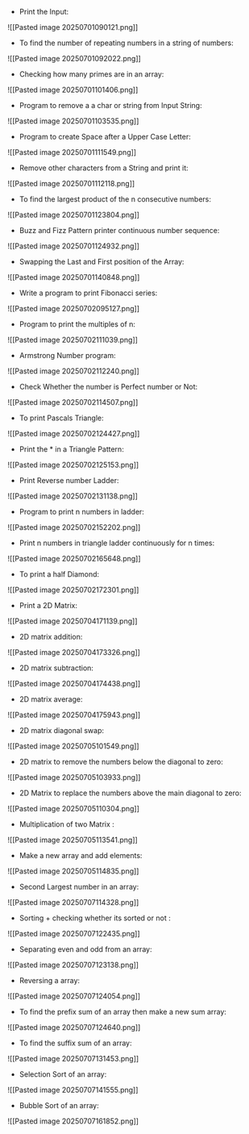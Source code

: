 - Print the Input:

![[Pasted image 20250701090121.png]]

- To find the number of repeating numbers in a string of numbers:

![[Pasted image 20250701092022.png]]

- Checking how many primes are in an array:

![[Pasted image 20250701101406.png]]

- Program to remove a a char or string from  Input String:

![[Pasted image 20250701103535.png]]

- Program to create Space after a Upper Case Letter:

![[Pasted image 20250701111549.png]]

- Remove other characters from a String and print it:

![[Pasted image 20250701112118.png]]

- To find the largest product of the n consecutive numbers:

![[Pasted image 20250701123804.png]]

- Buzz and Fizz Pattern printer continuous number sequence:

![[Pasted image 20250701124932.png]]

- Swapping the Last and First position of the Array:
 
![[Pasted image 20250701140848.png]]

- Write a program to print Fibonacci series:

![[Pasted image 20250702095127.png]]

- Program to print the multiples of n:

![[Pasted image 20250702111039.png]]

- Armstrong Number program:

![[Pasted image 20250702112240.png]]

- Check  Whether the number is Perfect number or Not:

![[Pasted image 20250702114507.png]]

- To print Pascals Triangle:

![[Pasted image 20250702124427.png]]

- Print the * in a Triangle Pattern:

![[Pasted image 20250702125153.png]]


- Print Reverse number Ladder:

![[Pasted image 20250702131138.png]]

- Program to print n numbers in ladder:

![[Pasted image 20250702152202.png]]

- Print n numbers in  triangle ladder continuously for n times: 

![[Pasted image 20250702165648.png]]

- To print a half Diamond:

![[Pasted image 20250702172301.png]]

- Print a 2D Matrix:

![[Pasted image 20250704171139.png]]

- 2D matrix addition:

![[Pasted image 20250704173326.png]]

- 2D matrix subtraction:

![[Pasted image 20250704174438.png]]

- 2D matrix average:

![[Pasted image 20250704175943.png]]

- 2D matrix diagonal swap:

![[Pasted image 20250705101549.png]]

- 2D matrix to remove the numbers below the diagonal to  zero:

![[Pasted image 20250705103933.png]]

- 2D Matrix to replace the numbers above the main diagonal to zero:

![[Pasted image 20250705110304.png]]

- Multiplication of two Matrix :

![[Pasted image 20250705113541.png]]

- Make a new array and add elements:

![[Pasted image 20250705114835.png]]

- Second Largest number in an array:

![[Pasted image 20250707114328.png]]

- Sorting + checking whether its sorted or not :

![[Pasted image 20250707122435.png]]

- Separating even and odd from an array: 

![[Pasted image 20250707123138.png]]

- Reversing a array:

![[Pasted image 20250707124054.png]]

- To find the prefix sum of an array then make a new sum array:

![[Pasted image 20250707124640.png]]

- To find the suffix sum of an array: 

![[Pasted image 20250707131453.png]]

- Selection Sort of an array:

![[Pasted image 20250707141555.png]]

- Bubble Sort of an array:

![[Pasted image 20250707161852.png]]
